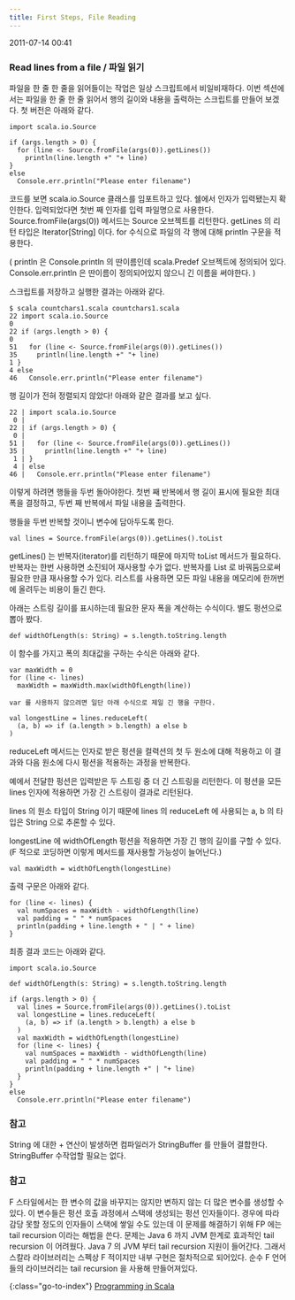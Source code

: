 ```yaml
---
title: First Steps, File Reading
---
```


2011-07-14 00:41

### Read lines from a file / 파일 읽기

파일을 한 줄 한 줄을 읽어들이는 작업은 일상 스크립트에서 비일비재하다.
이번 섹션에서는 파일을 한 줄 한 줄 읽어서 행의 길이와 내용을 출력하는 스크립트를 만들어 보겠다.
첫 버전은 아래와 같다.

    import scala.io.Source

    if (args.length > 0) {
      for (line <- Source.fromFile(args(0)).getLines())
        println(line.length +" "+ line)
    }
    else
      Console.err.println("Please enter filename")

코드를 보면 scala.io.Source 클래스를 임포트하고 있다.
쉘에서 인자가 입력됐는지 확인한다.
입력되었다면 첫번 째 인자를 입력 파일명으로 사용한다.
Source.fromFile(args(0)) 메서드는 Source 오브젝트를 리턴한다.
getLines 의 리턴 타입은 Iterator[String] 이다.
for 수식으로 파일의 각 행에 대해 println 구문을 적용한다.

(
println 은 Console.println 의 딴이름인데 scala.Predef 오브젝트에 정의되어 있다.
Console.err.println 은 딴이름이 정의되어있지 않으니 긴 이름을 써야한다.
)

스크립트를 저장하고 실행한 결과는 아래와 같다.

    $ scala countchars1.scala countchars1.scala
    22 import scala.io.Source
    0
    22 if (args.length > 0) {
    0
    51   for (line <- Source.fromFile(args(0)).getLines())
    35     println(line.length +" "+ line)
    1 }
    4 else
    46   Console.err.println("Please enter filename")

행 길이가 전혀 정렬되지 않았다!
아래와 같은 결과를 보고 싶다.

    22 | import scala.io.Source
     0 |
    22 | if (args.length > 0) {
     0 |
    51 |   for (line <- Source.fromFile(args(0)).getLines())
    35 |     println(line.length +" "+ line)
     1 | }
     4 | else
    46 |   Console.err.println("Please enter filename")

이렇게 하려면 행들을 두번 돌아야한다.
첫번 째 반복에서 행 길이 표시에 필요한 최대 폭을 결정하고,
두번 째 반복에서 파일 내용을 출력한다.

행들을 두번 반복할 것이니 변수에 담아두도록 한다.

    val lines = Source.fromFile(args(0)).getLines().toList

getLines() 는 반복자(iterator)를 리턴하기 때문에 마지막 toList 메서드가 필요하다.
반복자는 한번 사용하면 소진되어 재사용할 수가 없다.
반복자를 List 로 바꿔둠으로써 필요한 만큼 재사용할 수가 있다.
리스트를 사용하면 모든 파일 내용을 메모리에 한꺼번에 올려두는 비용이 들긴 한다.

아래는 스트링 길이를 표시하는데 필요한 문자 폭을 계산하는 수식이다.
별도 펑션으로 뽑아 봤다.

    def widthOfLength(s: String) = s.length.toString.length

이 함수를 가지고 폭의 최대값을 구하는 수식은 아래와 같다.

    var maxWidth = 0
    for (line <- lines)
      maxWidth = maxWidth.max(widthOfLength(line))

    var 를 사용하지 않으려면 일단 아래 수식으로 제일 긴 행을 구한다.

    val longestLine = lines.reduceLeft(
      (a, b) => if (a.length > b.length) a else b
    )

reduceLeft 메서드는 인자로 받은 펑션을 컬력션의 첫 두 원소에 대해 적용하고
이 결과와 다음 원소에 다시 펑션을 적용하는 과정을 반복한다.

예에서 전달한 펑션은 입력받은 두 스트링 중 더 긴 스트링을 리턴한다.
이 펑션을 모든 lines 인자에 적용하면 가장 긴 스트링이 결과로 리턴된다.

lines 의 원소 타입이 String 이기 때문에 lines 의 reduceLeft 에 사용되는 a, b 의 타입은 String 으로 추론할 수 있다.

longestLine 에 widthOfLength 펑션을 적용하면 가장 긴 행의 길이를 구할 수 있다.
(F 적으로 코딩하면 이렇게 메서드를 재사용할 가능성이 늘어난다.)

    val maxWidth = widthOfLength(longestLine)

출력 구문은 아래와 같다.

    for (line <- lines) {
      val numSpaces = maxWidth - widthOfLength(line)
      val padding = " " * numSpaces
      println(padding + line.length + " | " + line)
    }

최종 결과 코드는 아래와 같다.

    import scala.io.Source

    def widthOfLength(s: String) = s.length.toString.length

    if (args.length > 0) {
      val lines = Source.fromFile(args(0)).getLines().toList
      val longestLine = lines.reduceLeft(
        (a, b) => if (a.length > b.length) a else b
      )
      val maxWidth = widthOfLength(longestLine)
      for (line <- lines) {
        val numSpaces = maxWidth - widthOfLength(line)
        val padding = " " * numSpaces
        println(padding + line.length +" | "+ line)
      }
    }
    else
      Console.err.println("Please enter filename")


### 참고

String 에 대한 + 연산이 발생하면 컴파일러가 StringBuffer 를 만들어 결합한다.
StringBuffer 수작업할 필요는 없다.

### 참고

F 스타일에서는 한 변수의 값을 바꾸지는 않지만 변하지 않는 더 많은 변수를 생성할 수 있다.
이 변수들은 펑션 호출 과정에서 스택에 생성되는 펑션 인자들이다.
경우에 따라 감당 못할 정도의 인자들이 스택에 쌓일 수도 있는데
이 문제를 해결하기 위해 FP 에는 tail recursion 이라는 해법을 쓴다.
문제는 Java 6 까지 JVM 한계로 효과적인 tail recursion 이 어려웠다.
Java 7 의 JVM 부터 tail recursion 지원이 들어간다.
그래서 스칼라 라이브러리는 스펙상 F 적이지만 내부 구현은 절차적으로 되어있다.
순수 F 언어들의 라이브러리는 tail recursion 을 사용해 만들어져있다.


{:class="go-to-index"}
[Programming in Scala](index)
